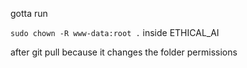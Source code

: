 gotta run 

`sudo chown -R www-data:root .` inside ETHICAL_AI

after git pull because it changes the folder permissions
